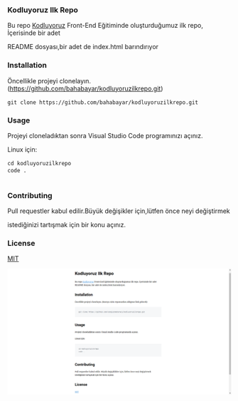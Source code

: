 ###  **Kodluyoruz Ilk Repo**

Bu repo [Kodluyoruz](https://www.kodluyoruz.org/) Front-End Eğitiminde oluşturduğumuz ilk repo, İçerisinde bir adet

README dosyası,bir adet de index.html barındırıyor



### Installation

Öncellikle projeyi clonelayın.(https://github.com/bahabayar/kodluyoruzilkrepo.git)

```
git clone https://github.com/bahabayar/kodluyoruzilkrepo.git

```



### Usage

Projeyi cloneladıktan sonra Visual Studio Code programınızı açınız.

Linux için:

```
cd kodluyoruzilkrepo
code .


```

### Contributing

Pull requestler kabul edilir.Büyük değişikler için,lütfen önce neyi değiştirmek 

istediğinizi tartışmak için bir konu açınız.

### License

[MIT](https://opensource.org/licenses/MIT)



![Uygulama Görsel](https://raw.githubusercontent.com/Kodluyoruz/taskforce/main/git/odev1/figures/markdown.png)






